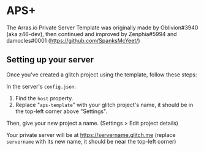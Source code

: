 # APS+ 
The Arras.io Private Server Template was originally made by Oblivion#3940 (aka z46-dev), then continued and improved by Zenphia#5994 and damocles#0001 (https://github.com/SpanksMcYeet/)

## Setting up your server

Once you've created a glitch project using the template, follow these steps:

In the server's `config.json`:
1. Find the `host` property.
2. Replace "`aps-template`" with your glitch project's name, it should be in the top-left corner above "Settings".

Then, give your new project a name. (Settings > Edit project details)

Your private server will be at <https://servername.glitch.me> (replace `servername` with its new name, it should be near the top-left corner)
